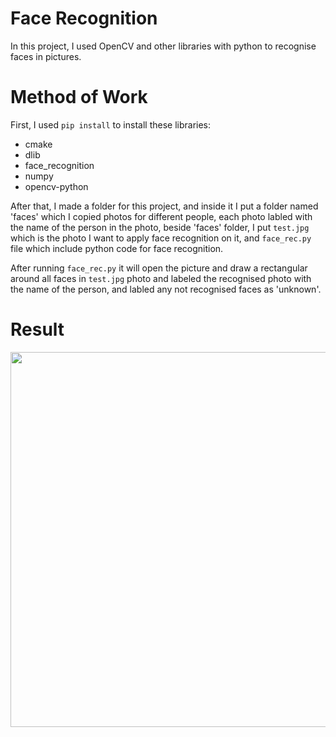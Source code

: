 # Face Recognition

In this project, I used OpenCV and other libraries with python to recognise faces in pictures.


# Method of Work

First, I used `pip install` to install these libraries:
- cmake
- dlib
- face_recognition
- numpy
- opencv-python

After that, I made a folder for this project, and inside it I put a folder named 'faces' which I copied photos for different people, each photo labled with the name of the person in the photo, beside 'faces' folder, I put `test.jpg` which is the photo I want to apply face recognition on it, and `face_rec.py` file which include python code for face recognition.

After running `face_rec.py` it will open the picture and draw a rectangular around all faces in `test.jpg` photo and labeled the recognised photo with the name of the person, and labled any not recognised faces as 'unknown'.


# Result

<p align="center">
<img src="https://user-images.githubusercontent.com/85786699/127700292-9ba494f1-1188-4f21-8a01-31438a6ff843.PNG" width="600">
</p>

